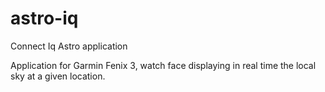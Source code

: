 # astro-iq
Connect Iq Astro application

Application for Garmin Fenix 3, watch face displaying in real time the local sky at a given location. 
